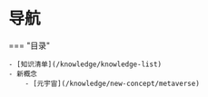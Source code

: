 # 导航

=== "目录"

    - [知识清单](/knowledge/knowledge-list)  
    - 新概念
        - [元宇宙](/knowledge/new-concept/metaverse)  